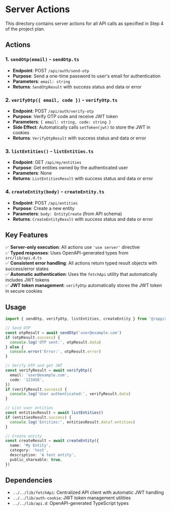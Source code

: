# Server Actions

This directory contains server actions for all API calls as specified in Step 4 of the project plan.

## Actions

### 1. `sendOtp(email)` - `sendOtp.ts`

- **Endpoint**: POST `/api/auth/send-otp`
- **Purpose**: Send a one-time password to user's email for authentication
- **Parameters**: `email: string`
- **Returns**: `SendOtpResult` with success status and data or error

### 2. `verifyOtp({ email, code })` - `verifyOtp.ts`

- **Endpoint**: POST `/api/auth/verify-otp`
- **Purpose**: Verify OTP code and receive JWT token
- **Parameters**: `{ email: string, code: string }`
- **Side Effect**: Automatically calls `setToken(jwt)` to store the JWT in cookies
- **Returns**: `VerifyOtpResult` with success status and data or error

### 3. `listEntities()` - `listEntities.ts`

- **Endpoint**: GET `/api/my/entities`
- **Purpose**: Get entities owned by the authenticated user
- **Parameters**: None
- **Returns**: `ListEntitiesResult` with success status and data or error

### 4. `createEntity(body)` - `createEntity.ts`

- **Endpoint**: POST `/api/entities`
- **Purpose**: Create a new entity
- **Parameters**: `body: EntityCreate` (from API schema)
- **Returns**: `CreateEntityResult` with success status and data or error

## Key Features

✅ **Server-only execution**: All actions use `'use server'` directive  
✅ **Typed responses**: Uses OpenAPI-generated types from `src/lib/api.d.ts`  
✅ **Consistent error handling**: All actions return typed result objects with success/error states  
✅ **Automatic authentication**: Uses the `fetchApi` utility that automatically includes JWT tokens  
✅ **JWT token management**: `verifyOtp` automatically stores the JWT token in secure cookies

## Usage

```typescript
import { sendOtp, verifyOtp, listEntities, createEntity } from '@/app/actions'

// Send OTP
const otpResult = await sendOtp('user@example.com')
if (otpResult.success) {
  console.log('OTP sent:', otpResult.data)
} else {
  console.error('Error:', otpResult.error)
}

// Verify OTP and get JWT
const verifyResult = await verifyOtp({
  email: 'user@example.com',
  code: '123456',
})
if (verifyResult.success) {
  console.log('User authenticated:', verifyResult.data)
}

// List user entities
const entitiesResult = await listEntities()
if (entitiesResult.success) {
  console.log('Entities:', entitiesResult.data?.entities)
}

// Create entity
const createResult = await createEntity({
  name: 'My Entity',
  category: 'test',
  description: 'A test entity',
  public_shareable: true,
})
```

## Dependencies

- `../../lib/fetchApi`: Centralized API client with automatic JWT handling
- `../../lib/auth-cookie`: JWT token management utilities
- `../../lib/api.d`: OpenAPI-generated TypeScript types
